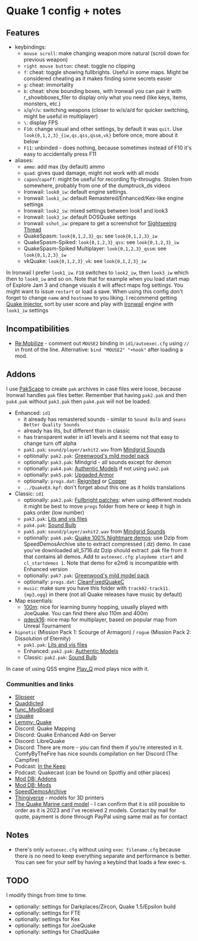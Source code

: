 # Quake 1 config + notes

## Features

- keybindings:
    - `mouse scroll`: make changing weapon more natural (scroll down for previous weapon)
    - `right mouse button`: cheat: toggle no clipping
    - `f`: cheat: toggle showing fullbrights. Useful in some maps. Might be considered cheating as it makes finding some secrets easier
    - `g`: cheat: immortality
    - `b`: cheat: show bounding boxes, with Ironwail you can pair it with r_showbboxes_filer to display only what you need (like keys, items, monsters, etc.)
    - `x`/`q`/`r`/`v`: switching weapons (closer to w/s/a/d for quicker switching, might be useful in multiplayer)
    - `\`: display FPS
    - `F10`: change visual and other settings, by default it was `quit`. Use `look{0,1,2,3}_{iw,qs,qss,qssm,vk}` before once, more about it below
    - `F11`: unbinded - does nothing, because sometimes instead of F10 it's easy to accidentally press F11
- aliases:
    - `ammo`: add max (by default) ammo
    - `quad`: gives quad damage, might not work with all mods
    - `capon`/`capoff`: might be useful for recording fly-throughs. Stolen from somewhere, probably from one of the dumptruck_ds videos
    - Ironwail: `look0_iw`: default engine settings.
    - Ironwail: `look1_iw`: default Remastered/Enhanced/Kex-like engine settings
    - Ironwail: `look2_iw`: mixed settings between look1 and look3
    - Ironwail: `look3_iw`: default DOSQuake settings
    - Ironwail: `sshot_iw`: prepare to get a screenshot for [Sightseeing Thread](https://www.slipseer.com/index.php?threads/sightseeing-thread.21/)
    - QuakeSpasm: `look{0,1,2,3}_qs`: see `look{0,1,2,3}_iw`
    - QuakeSpasm-Spiked: `look{0,1,2,3}_qss`: see `look{0,1,2,3}_iw`
    - QuakeSpasm-Spiked Multiplayer: `look{0,1,2,3}_qssm`: see `look{0,1,2,3}_iw`
    - vkQuake: `look{0,1,2,3}_vk`: see `look{0,1,2,3}_iw`

In Ironwail I prefer `look1_iw`. `F10` switches to `look2_iw`, then `look3_iw` which then to `look0_iw` and so on.
Note that for example when you load start map of Explore Jam 3 and change visuals it will affect maps fog settings. You might want to issue `restart` or load a save.
When using this config don't forget to change `name` and `hostname` to you liking.
I recommend getting [Quake Injector](https://www.quaddicted.com/tools/quake_injector), sort by user score and play with [Ironwail](https://github.com/andrei-drexler/ironwail/releases) engine with `look1_iw` settings

## Incompatibilities

- [Re:Mobilize](https://www.slipseer.com/index.php?resources/re-mobilize.239/) - comment out `MOUSE2` binding in `id1/autoexec.cfg` using `//` in front of the line. Alternative: `bind "MOUSE2" "+hook"` after loading a mod.

## Addons

I use [PakScape](https://valvedev.info/tools/pakscape/) to create `pak` archives in case files were loose, because Ironwail handles `pak` files better. Remember that having `pak2.pak` and then `pak4.pak` without `pak3.pak` then `pak4.pak` will not be loaded.

- Enhanced: `id1`
    - it already has remastered sounds - similar to `Sound Bulb` and `Seans Better Quality Sounds`
    - already has lits, but different than in classic
    - has transparent water in id1 levels and it seems not that easy to change turn off alpha
    - `pak1.pak`: `sound/player/axhit2.wav` from [Mindgrid Sounds](https://gfx.quakeworld.nu/details/384/mindgridaudio-high-resolution-quake-1-sounds/)
    - optionally: `pak2.pak`: [Greenwood's mild model pack](https://alkalinequake.wordpress.com/files-links/)
    - optionally: `pak3.pak`: Mindgrid - all sounds except for demon
    - optionally: `pak4.pak`: [Authentic Models](https://www.moddb.com/mods/authentic-models-for-quake) if not using `pak2.pak`
    - optionally: `pak5.pak`: [Upgaded Armor](https://www.moddb.com/games/quake/addons/upgraded-armor-for-quake-1)
    - optionally: `progs.dat`: [Reignited](https://www.moddb.com/mods/quake-reignited) or [Copper](http://lunaran.com/copper/)
    - `../QuakeEX.kpf`: don't forget about this one as it holds translations
- Classic: `id1`
    - optionally: `pak2.pak`: [Fullbright patches](https://github.com/c-d-a/q1fbfix): when using different models it might be best to move `progs` folder from here or keep it high in paks order (low number)
    - `pak3.pak`: [Lits and vis files](https://quakewiki.org/wiki/External_Lit_And_Vis_Files)
    - `pak4.pak`: [Sound Bulb](https://www.slipseer.com/index.php?resources/quake-sound-bulb-higher-quality-audio-for-quake-1.110/)
    - `pak5.pak`: `sound/player/axhit2.wav` from [Mindgrid Sounds](https://gfx.quakeworld.nu/details/384/mindgridaudio-high-resolution-quake-1-sounds/)
    - optionally: `pak6.pak`: [Quake 100% Nightmare demos](https://speeddemosarchive.com/quake/): use Dzip from SpeedDemosArchive site to extract compressed (.dz) demo. In case you've downloaded all_5716.dz Dzip should extract .pak file from it that contains all demos.  Add to `autoexec.cfg`: `playdemo start` and `cl_startdemos 1`. Note that demo for e2m6 is incompatible with Enhanced version
    - optionally: `pak7.pak`: [Greenwood's mild model pack](https://alkalinequake.wordpress.com/files-links/)
    - optionally: `progs.dat`: [CleanFixedQuakeC](https://github.com/Jason2Brownlee/QuakeCGPL)
    - `music`: make sure you have this folder with `track02-track11.{mp3,ogg}` in there (not all Quake releases have music by default)
- Map essentials:
    - [100m](https://speeddemosarchive.com/quake/contests/100m.html): nice for learning bunny hopping, usually played with JoeQuake. You can find there also 110m and 400m
    - [qdeck16](https://www.celephais.net/board/view_thread.php?id=62138): nice map for multiplayer, based on popular map from Unreal Tournament
- `hipnotic` (Mission Pack 1: Scourge of Armagon) / `rogue` (Mission Pack 2: Dissolution of Eternity)
    - `pak1.pak`: [Lits and vis files](https://quakewiki.org/wiki/External_Lit_And_Vis_Files)
    - Enhanced: `pak2.pak`: [Authentic Models](https://www.moddb.com/mods/authentic-models-for-quake)
    - Classic: `pak2.pak`: [Sound Bulb](https://www.slipseer.com/index.php?resources/quake-sound-bulb-higher-quality-audio-for-quake-1.110/)

In case of using QSS engine [Play_Q](https://www.quaddicted.com/forum/viewtopic.php?id=1018) mod plays nice with it.

### Communities and links

- [Slipseer](https://www.slipseer.com/)
- [Quaddicted](https://www.quaddicted.com/)
- [func_MsgBoard](https://www.celephais.net/board/forum.php)
- [r/quake](https://www.reddit.com/r/quake/)
- [Lemmy: Quake](https://lemmy.world/c/quake)
- Discord: Quake Mapping
- Discord: Quake Enhanced Add-on Server
- Discord: LibreQuake
- Discord: There are more - you can find them if you're interested in it. ComfyByTheFire has nice sounds compilation on her Discord (The Campfire)
- Podcast: [In the Keep](https://inthekeep.com/)
- Podcast: Quakecast (can be found on Spotfiy and other places)
- [Mod DB: Addons](https://www.moddb.com/games/quake/addons)
- [Mod DB: Mods](https://www.moddb.com/games/quake/mods)
- [SpeedDemosArchive](https://quake.speeddemosarchive.com/)
- [Thingiverse](https://www.thingiverse.com/search?q=quake) - models for 3D printers
- [The Quake Marine card model](http://home.clara.net/rogerpattenden/quake-marine.html) - I can confirm that it is still possible to order as it is 2023 and I've received 2 models. Contact by mail for quote, payment is done through PayPal using same mail as for contact

## Notes

- there's only `autoexec.cfg` without using `exec filename.cfg` because there is no need to keep everything separate and performance is better. You can see for your self by having a keybind that loads a few exec-s.

## TODO

I modify things from time to time.
- optionally: settings for Darkplaces/Zircon, Quake 1.5/Epsilon build
- optionally: settings for FTE
- optionally: settings for Kex
- optionally: settings for JoeQuake
- optionally: settings for ChadQuake
